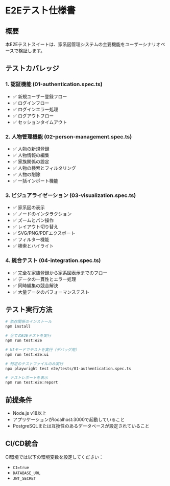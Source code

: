 # E2Eテスト仕様書

## 概要
本E2Eテストスイートは、家系図管理システムの主要機能をユーザーシナリオベースで検証します。

## テストカバレッジ

### 1. 認証機能 (01-authentication.spec.ts)
- ✅ 新規ユーザー登録フロー
- ✅ ログインフロー
- ✅ ログインエラー処理
- ✅ ログアウトフロー
- ✅ セッションタイムアウト

### 2. 人物管理機能 (02-person-management.spec.ts)
- ✅ 人物の新規登録
- ✅ 人物情報の編集
- ✅ 家族関係の設定
- ✅ 人物の検索とフィルタリング
- ✅ 人物の削除
- ✅ 一括インポート機能

### 3. ビジュアライゼーション (03-visualization.spec.ts)
- ✅ 家系図の表示
- ✅ ノードのインタラクション
- ✅ ズームとパン操作
- ✅ レイアウト切り替え
- ✅ SVG/PNG/PDFエクスポート
- ✅ フィルター機能
- ✅ 検索とハイライト

### 4. 統合テスト (04-integration.spec.ts)
- ✅ 完全な家族登録から家系図表示までのフロー
- ✅ データの一貫性とエラー処理
- ✅ 同時編集の競合解決
- ✅ 大量データのパフォーマンステスト

## テスト実行方法

```bash
# 依存関係のインストール
npm install

# 全てのE2Eテストを実行
npm run test:e2e

# UIモードでテストを実行（デバッグ用）
npm run test:e2e:ui

# 特定のテストファイルのみ実行
npx playwright test e2e/tests/01-authentication.spec.ts

# テストレポートを表示
npm run test:e2e:report
```

## 前提条件
- Node.js v18以上
- アプリケーションがlocalhost:3000で起動していること
- PostgreSQLまたは互換性のあるデータベースが設定されていること

## CI/CD統合
CI環境では以下の環境変数を設定してください：
- `CI=true`
- `DATABASE_URL`
- `JWT_SECRET`